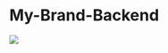 # My-Brand-Backend 

<a href="https://codecov.io/gh/Calebgisa72/My-Brand-Backend" > 
 <img src="https://codecov.io/gh/Calebgisa72/My-Brand-Backend/graph/badge.svg?token=CEDTANRRGQ"/> 
 </a>
